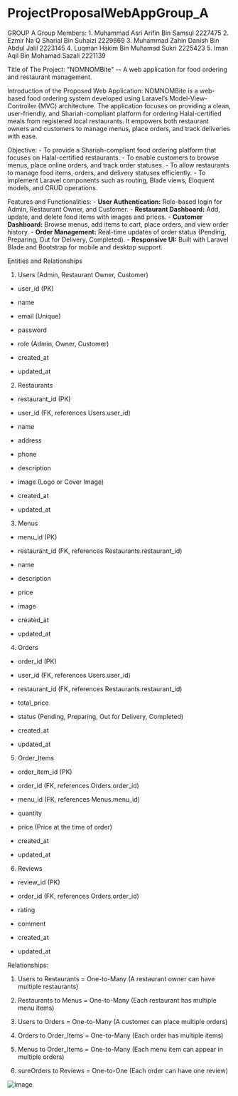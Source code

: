 # ProjectProposalWebAppGroup_A
GROUP A
Group Members: 1. Muhammad Asri Arifin Bin Samsul 2227475
               2. Ezmir Na Q Sharial Bin Suhaizi 2229669
               3. Muhammad Zahin Danish Bin Abdul Jalil 2223145
               4. Luqman Hakim Bin Muhamad Sukri 2225423
               5. Iman Aqil Bin Mohamad Sazali 2221139

Title of The Project: "NOMNOMBite" -- A web application for food ordering and restaurant management.

Introduction of the Proposed Web Application: NOMNOMBite is a web-based food ordering system developed using Laravel’s Model-View-Controller (MVC) architecture. 
                                              The application focuses on providing a clean, user-friendly, and Shariah-compliant platform for ordering Halal-certified meals from registered local restaurants. 
                                              It empowers both restaurant owners and customers to manage menus, place orders, and track deliveries with ease.

Objective: - To provide a Shariah-compliant food ordering platform that focuses on Halal-certified restaurants.
           - To enable customers to browse menus, place online orders, and track order statuses.
           - To allow restaurants to manage food items, orders, and delivery statuses efficiently.
           - To implement Laravel components such as routing, Blade views, Eloquent models, and CRUD operations.

Features and Functionalities: - **User Authentication:** Role-based login for Admin, Restaurant Owner, and Customer.
                              - **Restaurant Dashboard:** Add, update, and delete food items with images and prices.
                              - **Customer Dashboard:** Browse menus, add items to cart, place orders, and view order history.
                              - **Order Management:** Real-time updates of order status (Pending, Preparing, Out for Delivery, Completed).
                              - **Responsive UI:** Built with Laravel Blade and Bootstrap for mobile and desktop support.
                             


Entities and Relationships

1. Users (Admin, Restaurant Owner, Customer)

- user_id (PK)

- name

- email (Unique)

- password

- role (Admin, Owner, Customer)

- created_at

- updated_at

2. Restaurants

- restaurant_id (PK)

- user_id (FK, references Users.user_id)

- name

- address

- phone

- description

- image (Logo or Cover Image)

- created_at

- updated_at

3. Menus

- menu_id (PK)

- restaurant_id (FK, references Restaurants.restaurant_id)

- name

- description

- price

- image

- created_at

- updated_at

4. Orders

- order_id (PK)

- user_id (FK, references Users.user_id)

- restaurant_id (FK, references Restaurants.restaurant_id)

- total_price

- status (Pending, Preparing, Out for Delivery, Completed)

- created_at

- updated_at

5. Order_Items

- order_item_id (PK)

- order_id (FK, references Orders.order_id)

- menu_id (FK, references Menus.menu_id)

- quantity

- price (Price at the time of order)

- created_at

- updated_at

6. Reviews

- review_id (PK)

- order_id (FK, references Orders.order_id)

- rating

- comment

- created_at

- updated_at




Relationships:

1. Users to Restaurants = One-to-Many (A restaurant owner can have multiple restaurants)

2. Restaurants to Menus = One-to-Many (Each restaurant has multiple menu items)

3. Users to Orders = One-to-Many (A customer can place multiple orders)

4. Orders to Order_Items = One-to-Many (Each order has multiple items)

5. Menus to Order_Items = One-to-Many (Each menu item can appear in multiple orders)

6. sureOrders to Reviews = One-to-One (Each order can have one review)

![image](https://github.com/user-attachments/assets/fd7157fd-f15c-4586-8e6b-720b387f2ad8)










